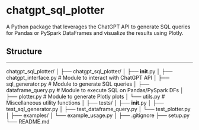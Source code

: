 # chatgpt_sql_plotter
A Python package that leverages the ChatGPT API to generate SQL queries for Pandas or PySpark DataFrames and visualize the results using Plotly.

## Structure
------------
chatgpt_sql_plotter/
│
├── chatgpt_sql_plotter/
│   ├── __init__.py
│   ├── chatgpt_interface.py  # Module to interact with ChatGPT API
│   ├── sql_generator.py      # Module to generate SQL queries
│   ├── dataframe_query.py    # Module to execute SQL on Pandas/PySpark DFs
│   ├── plotter.py            # Module to generate Plotly plots
│   └── utils.py              # Miscellaneous utility functions
│
├── tests/
│   ├── __init__.py
│   ├── test_sql_generator.py
│   ├── test_dataframe_query.py
│   └── test_plotter.py
│
├── examples/
│   └── example_usage.py
│
├── .gitignore
├── setup.py
└── README.md

